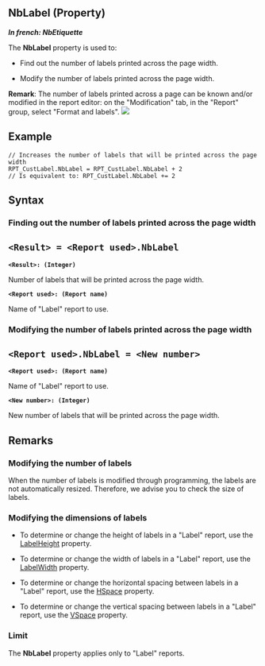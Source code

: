 


## NbLabel (Property)

***In french: NbEtiquette***
	



<a name="XUse"></a>
<a name="Use"></a>
<a name="description"></a>
The **NbLabel** property is used to:

- Find out the number of labels printed across the page width.

- Modify the number of labels printed across the page width.




**Remark**: The number of labels printed across a page can be known and/or modified in the report editor: on the "Modification" tab, in the "Report" group, select "Format and labels".
![](https://doc.pcsoft.fr/en-US/images/image.awp?langid=3&name=nbetiquette.gif)



<a name="Example1"></a>
<a name="sample_code"></a>

## Example


```wl
// Increases the number of labels that will be printed across the page width
RPT_CustLabel.NbLabel = RPT_CustLabel.NbLabel + 2
// Is equivalent to: RPT_CustLabel.NbLabel += 2
```

<a name="XSYNTAX"></a>
<a name="SYNTAX1"></a>

## Syntax

### Finding out the number of labels printed across the page width

`<Result> = <Report used>.NbLabel`
---

**`<Result>: (Integer)`**

Number of labels that will be printed across the page width.

**`<Report used>: (Report name)`**

Name of "Label" report to use.  


<a name="SYNTAX2"></a>

### Modifying the number of labels printed across the page width

`<Report used>.NbLabel = <New number>`
---

**`<Report used>: (Report name)`**

Name of "Label" report to use.

**`<New number>: (Integer)`**

New number of labels that will be printed across the page width.  



<a name="NOTE0"></a>
<a name="NOTE0_1"></a>

## Remarks


### Modifying the number of labels
<a name="modifying_the_number_labels_ELTPARAGRAPHE000073"></a>

When the number of labels is modified through programming, the labels are not automatically resized. Therefore, we advise you to check the size of labels.
<a name="NOTE0_2"></a>


### Modifying the dimensions of labels
<a name="modifying_the_dimensions_labels_ELTPARAGRAPHE000080"></a>

- To determine or change the height of labels in a "Label" report, use the [LabelHeight](../Proprietes/2511069.md) property.

- To determine or change the width of labels in a "Label" report, use the [LabelWidth](../Proprietes/2511055.md) property.

- To determine or change the horizontal spacing between labels in a "Label" report, use the [HSpace](../Proprietes/2511067.md) property.

- To determine or change the vertical spacing between labels in a "Label" report, use the [VSpace](../Proprietes/2511065.md) property.



<a name="NOTE0_3"></a>


### Limit
<a name="limit_ELTPARAGRAPHE000102"></a>

The **NbLabel** property applies only to "Label" reports.


